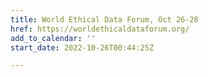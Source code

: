 ```yaml
---
title: World Ethical Data Forum, Oct 26-28
href: https://worldethicaldataforum.org/
add_to_calendar: ''
start_date: 2022-10-26T00:44:25Z

---
```

